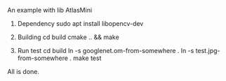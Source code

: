 An example with lib AtlasMini

1. Dependency
  sudo apt install libopencv-dev

2. Building
  cd build 
  cmake .. && make

3. Run test
  cd build 
  ln -s googlenet.om-from-somewhere .
  ln -s test.jpg-from-somewhere .
  make test

All is done.
